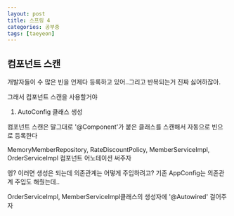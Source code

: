 ```yaml
---
layout: post
title: 스프링 4
categories: 공부중
tags: [taeyeon]
---
```


## 컴포넌트 스캔

개발자들이 수 많은 빈을 언제다 등록하고 있어..그리고 반복되는거 진짜 싫어하잖아.

그래서 컴포넌트 스캔을 사용할거야

1. AutoConfig 클래스 생성

컴포넌트 스캔은 말그대로 '@Component'가 붙은 클래스를 스캔해서 자동으로 빈으로 등록한다

MemoryMemberRepository, RateDiscountPolicy, MemberServiceImpl, OrderServiceImpl 컴포넌트 어노테이션 써주자

엥? 이러면 생성은 되는데 의존관계는 어떻게 주입하려고? 기존 AppConfig는 의존관계 주입도 해줬는데..

OrderServiceImpl, MemberServiceImpl클래스의 생성자에 '@Autowired' 걸어주자



